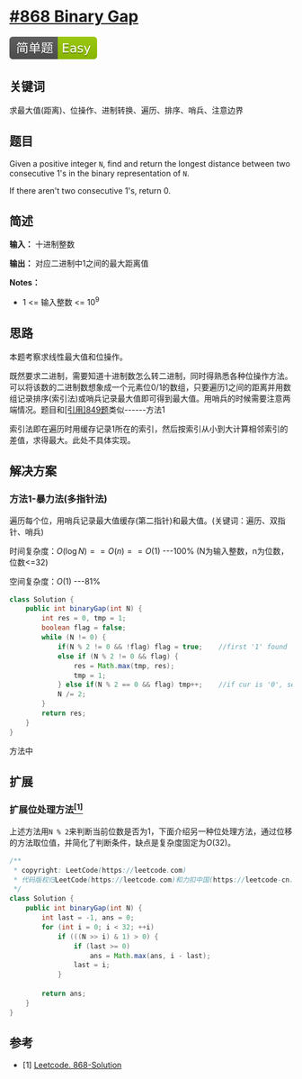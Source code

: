# [#868 Binary Gap](https://leetcode.com/problems/binary-gap/)

![Easy](/figures/Easy.svg)

## 关键词

求最大值(距离)、位操作、进制转换、遍历、排序、哨兵、注意边界

## 题目

Given a positive integer `N`, find and return the longest distance between two consecutive 1's in the binary representation of `N`.

If there aren't two consecutive 1's, return 0.

## 简述

**输入：** 十进制整数

**输出：** 对应二进制中1之间的最大距离值

**Notes：**

+ 1 <= 输入整数 <= 10$^9$

## 思路

本题考察求线性最大值和位操作。

既然要求二进制，需要知道十进制数怎么转二进制，同时得熟悉各种位操作方法。可以将该数的二进制数想象成一个元素位0/1的数组，只要遍历1之间的距离并用数组记录排序(索引法)或哨兵记录最大值即可得到最大值。用哨兵的时候需要注意两端情况。题目和[[引用]849题](849-MaximizeDistancetoClosestPerson.md)类似------方法1

索引法即在遍历时用缓存记录1所在的索引，然后按索引从小到大计算相邻索引的差值，求得最大。此处不具体实现。

## 解决方案

### 方法1-暴力法(多指针法)

遍历每个位，用哨兵记录最大值缓存(第二指针)和最大值。(关键词：遍历、双指针、哨兵)

时间复杂度：$O(\log{N})==O(n)==O(1)$ ---100% (N为输入整数，n为位数，位数<=32)

空间复杂度：$O(1)$ ---81%

``` java
class Solution {
    public int binaryGap(int N) {
        int res = 0, tmp = 1;
        boolean flag = false;
        while (N != 0) {
            if(N % 2 != 0 && !flag) flag = true;    //first '1' found
            else if (N % 2 != 0 && flag) {
                res = Math.max(tmp, res);
                tmp = 1;
            } else if(N % 2 == 0 && flag) tmp++;    //if cur is '0', second pointer + 1.
            N /= 2;
        }
        return res;
    }
}
```

方法中

## 扩展

### 扩展位处理方法[$^{[1]}$](#refer-anchor-1)

上述方法用`N % 2`来判断当前位数是否为1，下面介绍另一种位处理方法，通过位移的方法取位值，并简化了判断条件，缺点是复杂度固定为$O(32)$。

``` java
/**
 * copyright: LeetCode(https://leetcode.com)
 * 代码版权归LeetCode(https://leetcode.com)和力扣中国(https://leetcode-cn.com/)所有
 */
class Solution {
    public int binaryGap(int N) {
        int last = -1, ans = 0;
        for (int i = 0; i < 32; ++i)
            if (((N >> i) & 1) > 0) {
                if (last >= 0)
                    ans = Math.max(ans, i - last);
                last = i;
            }

        return ans;
    }
}
```

## 参考

<div id="refer-anchor-1"></div>

+ [1] [Leetcode. 868-Solution](https://leetcode.com/problems/binary-gap/solution/)
